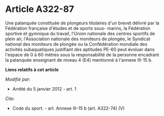 # Article A322-87

Une palanquée constituée de plongeurs titulaires d'un brevet délivré par la Fédération française d'études et de sports sous-
marins, la Fédération sportive et gymnique du travail, l'Union nationale des centres sportifs de plein air, l'Association
nationale des moniteurs de plongée, le Syndicat national des moniteurs de plongée ou la Confédération mondiale des activités
subaquatiques justifiant des aptitudes PE-60 peut évoluer dans l'espace de 0 à 60 mètres sous la responsabilité de la
personne encadrant la palanquée enseignant de niveau 4 (E4) mentionné à l'annexe III-15 b.

**Liens relatifs à cet article**

_Modifié par_:

  - Arrêté du 5 janvier 2012 - art. 1

_Cite_:

  - Code du sport. - art. Annexe III-15 b (art. A322-74) (V)
